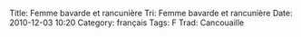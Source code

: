 Title: Femme bavarde et rancunière
 Tri: Femme bavarde et rancunière
 Date: 2010-12-03 10:20
 Category: français
 Tags: F
 Trad: Cancouaille
 